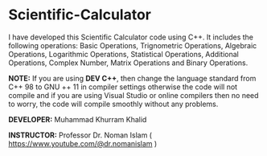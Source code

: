 # Scientific-Calculator
I have developed this Scientific Calculator code using C++.
It includes the following operations:
Basic Operations,
Trignometric Operations,
Algebraic Operations,
Logarithmic Operations,
Statistical Operations,
Additional Operations,
Complex Number,
Matrix Operations and
Binary Operations.

**NOTE:** 
If you are using **DEV C++**, then change the language standard from C++ 98 to GNU ++ 11 in compiler settings otherwise the code will not compile and if you are using Visual Studio or online compilers then no need to worry, the code will compile smoothly without any problems.

**DEVELOPER:**
Muhammad Khurram Khalid

**INSTRUCTOR:**
Professor Dr. Noman Islam ( https://www.youtube.com/@dr.nomanislam )
